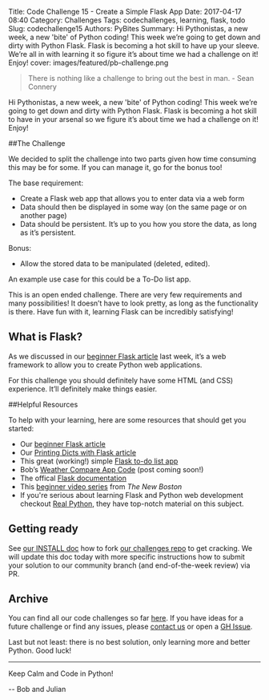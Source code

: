 Title: Code Challenge 15 - Create a Simple Flask App
Date: 2017-04-17 08:40
Category: Challenges
Tags: codechallenges, learning, flask, todo
Slug: codechallenge15
Authors: PyBites
Summary: Hi Pythonistas, a new week, a new 'bite' of Python coding! This week we’re going to get down and dirty with Python Flask. Flask is becoming a hot skill to have up your sleeve. We’re all in with learning it so figure it’s about time we had a challenge on it! Enjoy!
cover: images/featured/pb-challenge.png

> There is nothing like a challenge to bring out the best in man. - Sean Connery

Hi Pythonistas, a new week, a new 'bite' of Python coding! This week we’re going to get down and dirty with Python Flask. Flask is becoming a hot skill to have in your arsenal so we figure it’s about time we had a challenge on it! Enjoy!

##The Challenge

We decided to split the challenge into two parts given how time consuming this may be for some. If you can manage it, go for the bonus too!

The base requirement: 

- Create a Flask web app that allows you to enter data via a web form
- Data should then be displayed in some way (on the same page or on another page)
- Data should be persistent. It’s up to you how you store the data, as long as it’s persistent.

Bonus:

- Allow the stored data to be manipulated (deleted, edited).

An example use case for this could be a To-Do list app.

This is an open ended challenge. There are very few requirements and many possibilities! It doesn’t have to look pretty, as long as the functionality is there. Have fun with it, learning Flask can be incredibly satisfying!

## What is Flask?

As we discussed in our [beginner Flask article](http://pybit.es/beginning-flask.html) last week, it’s a web framework to allow you to create Python web applications.

For this challenge you should definitely have some HTML (and CSS) experience. It’ll definitely make things easier.

##Helpful Resources

To help with your learning, here are some resources that should get you started:

* Our [beginner Flask article](http://pybit.es/beginning-flask.html)
* Our [Printing Dicts with Flask article](http://pybit.es/flask-for-loop.html)
* This great (working!) simple [Flask to-do list app](https://github.com/mikicaivosevic/flask-simple-todo)
* Bob’s [Weather Compare App Code](https://github.com/pybites/100DaysOfCode/tree/master/013) (post coming soon!)
* The offical [Flask documentation](http://flask.pocoo.org/docs/0.12/)
* This [beginner video series](https://www.youtube.com/watch?v=ZVGwqnjOKjk&list=PL6gx4Cwl9DGDi9F_slcQK7knjtO8TUvUs) from *The New Boston*
* If you're serious about learning Flask and Python web development checkout [Real Python](https://realpython.com), they have top-notch material on this subject.

## Getting ready

See [our INSTALL doc](https://github.com/pybites/challenges/blob/master/INSTALL.md) how to fork [our challenges repo](https://github.com/pybites/challenges) to get cracking. We will update this doc today with more specific instructions how to submit your solution to our community branch (and end-of-the-week review) via PR.

## Archive

You can find all our code challenges so far [here](http://pybit.es/pages/challenges.html). If you have ideas for a future challenge or find any issues, please [contact us](http://pybit.es/pages/about.html) or open a [GH Issue](https://github.com/pybites/challenges/issues).

Last but not least: there is no best solution, only learning more and better Python. Good luck!

---

Keep Calm and Code in Python!

-- Bob and Julian
